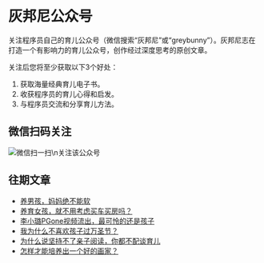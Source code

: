 # 灰邦尼公众号
关注程序员自己的育儿公众号（微信搜索“灰邦尼”或“greybunny”）。灰邦尼志在打造一个有影响力的育儿公众号，创作经过深度思考的原创文章。

关注后您将至少获取以下3个好处：

1. 获取海量经典育儿电子书。
2. 收获程序员的育儿心得和启发。
3. 与程序员交流和分享育儿方法。

## 微信扫码关注

![微信扫一扫\n关注该公众号](https://huibunny.com/image/qrcode.jpg)

## 往期文章

* [养男孩，妈妈绝不能软](https://huibunny.com/pages/2019/10/19.html)
* [养育女孩，就不用考虑买车买房吗？](https://huibunny.com/pages/2019/10/20.html)
* [李小璐PGone视频流出，最可怜的还是孩子](https://huibunny.com/pages/2019/10/21.html)
* [我为什么不喜欢孩子过万圣节？](https://huibunny.com/pages/2019/10/31.html)
* [为什么说坚持不了亲子阅读，你都不配谈育儿](https://huibunny.com/pages/2019/11/1.html)
* [怎样才能培养出一个好的画家？](https://huibunny.com/pages/2019/12/12.html)